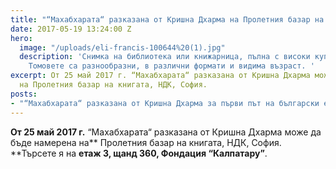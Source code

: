 ```yaml
---
title: "“Махабхарата“ разказана от Кришна Дхарма на Пролетния базар на книгата"
date: 2017-05-19 13:24:00 Z
hero:
  image: "/uploads/eli-francis-100644%20(1).jpg"
  description: 'Снимка на библиотека или книжарница, пълна с високи купчини книги.
    Томовете са разнообразни, в различни формати и видима възраст. '
excerpt: От 25 май 2017 г. “Махабхарата“ разказана от Кришна Дхарма може да бъде намерена
  на Пролетния базар на книгата, НДК, София.
posts:
- "“Махабхарата“ разказана от Кришна Дхарма за първи път на български език"
---
```


**От 25 май 2017 г.** “Махабхарата“ разказана от Кришна Дхарма може да бъде намерена на** Пролетния базар на книгата, НДК, София. **Търсете я на **етаж 3, щанд 360, Фондация “Калпатару”**.